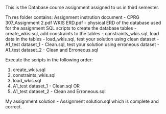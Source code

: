 This is the Database course assignment assigned to us in third semester. 

Th res folder contains:
Assignment instrution document - CPRG 307_Assignment 2.pdf
WKIS ERD.pdf - physical ERD of the database used for the assignment
SQL scripts to create the database tables - create_wkis.sql, add constraints to the tables - constraints_wkis.sql, load data in the tables - load_wkis.sql, test your solution using clean dataset - A1_test dataset_1 - Clean.sql, test your solution using erroneous dataset - A1_test dataset_2 - Clean and Erroneous.sql

Execute the scripts in the following order:
1. create_wkis.sql
2. constraints_wkis.sql
3. load_wkis.sql
4. A1_test dataset_1 - Clean.sql
	OR
4. A1_test dataset_2 - Clean and Erroneous.sql

My assignment solution - Assignment solution.sql which is complete and correct.
